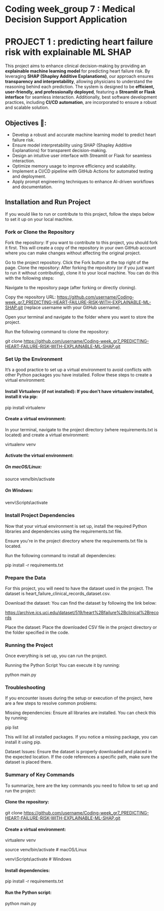 # Coding week_group 7 : Medical Decision Support Application
# PROJECT 1 : predicting heart failure risk with explainable ML SHAP
  This project aims to enhance clinical decision-making by providing an **explainable machine learning model** for predicting heart failure risk. By leveraging **SHAP (Shapley Additive Explanations)**, our approach ensures **transparency and interpretability**, allowing physicians to understand the reasoning behind each prediction. The system is designed to be **efficient, user-friendly, and professionally deployed**, featuring a **Streamlit or Flask interface** for seamless interaction. Additionally, best software development practices, including **CI/CD automation**, are incorporated to ensure a robust and scalable solution.
## Objectives  🚀:
- Develop a robust and accurate machine learning model to predict heart failure risk.
- Ensure model interpretability using SHAP (Shapley Additive Explanations) for transparent decision-making.
- Design an intuitive user interface with Streamlit or Flask for seamless interaction.
- Optimize memory usage to improve efficiency and scalability.
- Implement a CI/CD pipeline with GitHub Actions for automated testing and deployment.
- Apply prompt engineering techniques to enhance AI-driven workflows and documentation.
## Installation and Run Project
If you would like to run or contribute to this project, follow the steps below to set it up on your local machine.

### Fork or Clone the Repository
Fork the repository: If you want to contribute to this project, you should fork it first. This will create a copy of the repository in your own GitHub account where you can make changes without affecting the original project.

Go to the project repository.
Click the Fork button at the top right of the page.
Clone the repository: After forking the repository (or if you just want to run it without contributing), clone it to your local machine. You can do this with the following steps:

Navigate to the repository page (after forking or directly cloning).

Copy the repository URL: https://github.com/username/Coding-week_gr7_PREDICTING-HEART-FAILURE-RISK-WITH-EXPLAINABLE-ML-SHAP.git (replace username with your GitHub username).

Open your terminal and navigate to the folder where you want to store the project.

Run the following command to clone the repository:

git clone https://github.com/username/Coding-week_gr7_PREDICTING-HEART-FAILURE-RISK-WITH-EXPLAINABLE-ML-SHAP.git

### Set Up the Environment
It’s a good practice to set up a virtual environment to avoid conflicts with other Python packages you have installed. Follow these steps to create a virtual environment:

#### Install Virtualenv (if not installed): If you don't have virtualenv installed, install it via pip:

pip install virtualenv

#### Create a virtual environment:

In your terminal, navigate to the project directory (where requirements.txt is located) and create a virtual environment:

virtualenv venv

#### Activate the virtual environment:

##### On macOS/Linux:

source venv/bin/activate

##### On Windows:

venv\Scripts\activate

### Install Project Dependencies
Now that your virtual environment is set up, install the required Python libraries and dependencies using the requirements.txt file.

Ensure you're in the project directory where the requirements.txt file is located.

Run the following command to install all dependencies:

pip install -r requirements.txt

### Prepare the Data
For this project, you will need to have the dataset used in the project. The dataset is heart_failure_clinical_records_dataset.csv.

Download the dataset: You can find the dataset by following the link below:

https://archive.ics.uci.edu/dataset/519/heart%2Bfailure%2Bclinical%2Brecords

Place the dataset: Place the downloaded CSV file in the project directory or the folder specified in the code.

### Running the Project
Once everything is set up, you can run the project.

Running the Python Script
You can execute it by running:

python main.py

### Troubleshooting
If you encounter issues during the setup or execution of the project, here are a few steps to resolve common problems:

Missing dependencies: Ensure all libraries are installed. You can check this by running:

pip list

This will list all installed packages. If you notice a missing package, you can install it using pip.

Dataset Issues: Ensure the dataset is properly downloaded and placed in the expected location. If the code references a specific path, make sure the dataset is placed there.


### Summary of Key Commands
To summarize, here are the key commands you need to follow to set up and run the project:

#### Clone the repository:

git clone https://github.com/username/Coding-week_gr7_PREDICTING-HEART-FAILURE-RISK-WITH-EXPLAINABLE-ML-SHAP.git

#### Create a virtual environment:

virtualenv venv

source venv/bin/activate  # macOS/Linux

venv\Scripts\activate  # Windows

#### Install dependencies:

pip install -r requirements.txt

#### Run the Python script:

python main.py



